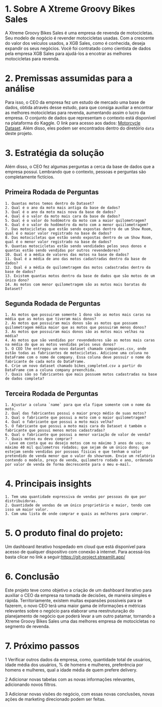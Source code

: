 # 1. Sobre A Xtreme Groovy Bikes Sales 

A Xtreme Groovy Bikes Sales é uma empresa de revenda de motocicletas. Seu modelo de nogócio é revender motocicletas usadas. Com a crescente do valor dos veículos usados, a XGB Sales, como é conhecida, deseja expandir os seus negócios. Você foi contratado como cientista de dados pela empresa XGB Sales para ajudá-los a encotrar as melhores motocicletas para revenda. 

# 2. Premissas assumidas para a análise
Para isso, o CEO da empresa fez um estudo de mercado uma base de dados, obtida através desse estudo, para que consiga auxiliar a encontrar as melhores motocicletas para revenda, aumentando assim o lucro da empresa.
O conjunto de dados que representam o contexto está disponível na plataforma do Kaggle. O link para acesso aos dados: [Motorcycle Dataset](https://www.kaggle.com/datasets/nehalbirla/motorcycle-dataset).
Além disso, eles podem ser encontrados dentro do diretóirio `data` deste projeto.

# 3. Estratégia da solução
Além disso, o CEO fez algumas perguntas a cerca da base de dados que a empresa possui.
Lembrando que o contexto, pessoas e perguntas são completamente fictícios.

## Primeira Rodada de Perguntas
    1. Quantas motos temos dentro do Dataset?
    2. Qual é o ano da moto mais antiga da base de dados?
    3. Qual é o ano da moto mais nova da base de dados?
    4. Qual é o valor da moto mais cara da base de dados?
    5. Qual é o valor do hodômotro da moto com a maior quilometragem?
    6. Qual é o valor do hodômotro da moto com a menor quiilometragem?
    7. Das motocicletas que estão sendo expostas dentro de um Show Room, qual é o maior valor registrado na base de dados?
    8. Das motocicletas que estão sendo expostas dentro de um Show Room, qual é o menor valor registrado na base de dados?
    9. Quantas motocicletas estão sendo vendidades pelos seus donos e quantas estão sendo vendidas por outros revendedores?
    10. Qual é a média de valores das motos na base de dados?
    11. Qual é a média de ano das motos cadastradas dentro da base de dados?
    12. Qual é a média de quilometragem das motos cadastradas dentro da base de dados?
    13. Existem quantas motos dentro da base de dados que são motos de um único dono?
    14. As motos com menor quilometragem são as motos mais baratas do Dataset?

## Segunda Rodada de Perguntas
    1. As motos que possuiram somente 1 dono são as motos mais caras na média que as motos que tiveram mais donos?
    2. As motos que possuiram mais donos são as motos que possuem quilometragem média maior que as motos que possuiram menos donos?
    3. As motos que possuiram mais donos são as motos mais velhas na média?
    4. As motos que são vendidas por revendedores são as motos mais caras na média do que as motos vendidas pelos seus donos?
    5. O CEO lhe entregou um novo dataset chamado companies.csv, onde estão todas as fabricantes de motocicletas. Adicione uma coluna no DataFrame com o nome de company. Essa coluna deve possuir o nome do fabricante de cada moto do DataFrame.
    6. Crie um novo dataset chamado bikes_completed.csv a partir do DataFrame com a coluna company preenchida.
    7. Quais são so fabricantes que mais possuem motos cadastradas na base de dados completa?

## Terceira Rodada de Perguntas
    1. Ajustar a coluna `name` para que ela fique somente com o nome da moto.
    2. Qual das fabricantes possui o maior preço médio de suas motos?
    3. Qual o fabricante que possui a moto com o maior quilometragem?
    4. Qual o fabricante que possui a moto mais velha?
    5. O fabricante que possui a moto mais cara do Dataset é também o fabricante que possui menos motos cadastradas?
    6. Qual o fabricante que possui a menor variação de valor de venda?
    7. Quais motos eu devo comprar? 
    - Leve em conta que eu desejo motos com no máximo 3 anos de uso; no máximo 40 mil quilometros rodados; que sejam de um único dono; que estejam sendo vendidas por possoas físicas e que tenham o valor pretendido de venda menor que o valor do showroom. Envie um relatório contendo o modelo, preço de venda, quilometro rodado e ano, ordenado por valor de venda de forma decrescente para o meu e-mail.

# 4. Principais insights
    1. Tem uma quantidade expressiva de vendas por pessoas do que por distribuidoras.
    2. Quantidade de vendas de um único proprietário e maior, tendo com isso um maior valor.
    3. Com uma lista de onde comprar e quais as melhores para comprar.

# 5. O produto final do projeto:
Um dashboard iterativo hospedado em cloud que está disponível para acesso de qualquer dispositivo com conexão à internet. Para acessá-los basta clicar no link a seguir:https://git-project.streamlit.app/

# 6. Conclusão
Este projeto teve como objetivo a criação de um dashboard iterativo para auxiliar o CEO da empresa na tomada de decisões, de maneira simples e rápida.  Territoriamente, existem muitas expansões possíveis para se fazerem, o novo CEO terá uma maior gama de informações e métricas relevantes sobre o negócio para elaborar uma reestruturação do planejamento de negócio que poderá levar a um outro patamar, tornando a Xtreme Groovy Bikes Sales uma das melhores empresa de motocicletas no segmento de revenda.

# 7. Próximo passos
1 Verificar outros dados da empresa, como, quantidade total de usuários, idade média dos usuários, % de homens e mulheres, preferência por homens e mulheres, qual a idade média de quem prefere delivery.

2 Adicionar novas tabelas com as novas informações relevantes, adicionando novos filtros.

3 Adicionar novas visões do negócio, com essas novas conclusões, novas ações de marketing direcionado podem ser feitas.


